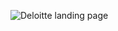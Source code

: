 ![Deloitte landing page](https://github.com/natan-git/deloitte-landing/assets/54308928/35190cd2-f600-4969-a41e-c6843b85d9e0)
